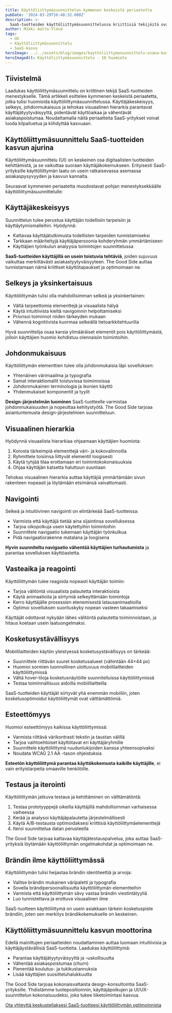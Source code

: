 ```yaml
---
title: Käyttöliittymäsuunnittelun kymmenen keskeistä periaatetta
pubDate: '2024-03-29T16:48:32.000Z'
description: >-
  SaaS-tuotteiden käyttöliittymäsuunnittelussa kriittisiä tekijöitä ovat käyttäjäkeskeisyys, selkeys, johdonmukaisuus ja visuaalinen hierarkia. Nämä kymmenen periaatetta auttavat luomaan käyttäjäystävällisiä sovelluksia, jotka tukevat liiketoiminnan kasvua.
author: Mikki Aalto-Ylevä
tags:
  - UX
  - Käyttöliittymäsuunnittelu
  - SaaS-kasvu
heroImage: ../../assets/blog/images/kayttoliittymasuunnittelu-osana-kasvua/featured.webp
heroImageAlt: Käyttöliittymäsuunnittelu - 10 huomiota
---
```


## Tiivistelmä

Laadukas käyttöliittymäsuunnittelu on kriittinen tekijä SaaS-tuotteiden menestykselle. Tämä artikkeli esittelee kymmenen keskeistä periaatetta, jotka tulisi huomioida käyttöliittymäsuunnittelussa. Käyttäjäkeskeisyys, selkeys, johdonmukaisuus ja tehokas visuaalinen hierarkia parantavat käyttäjätyytyväisyyttä, pidentävät käyttöaikaa ja vähentävät asiakaspoistumaa. Noudattamalla näitä periaatteita SaaS-yritykset voivat luoda kilpailuetua ja kiihdyttää kasvuaan.

## Käyttöliittymäsuunnittelu SaaS-tuotteiden kasvun ajurina

Käyttöliittymäsuunnittelu (UI) on keskeinen osa digitaalisten tuotteiden kehittämistä, ja se vaikuttaa suoraan käyttäjäkokemukseen. Erityisesti SaaS-yrityksille käyttöliittymän laatu on usein ratkaisevassa asemassa asiakaspysyvyyden ja kasvun kannalta.

Seuraavat kymmenen periaatetta muodostavat pohjan menestyksekkäälle käyttöliittymäsuunnittelulle:

## Käyttäjäkeskeisyys

Suunnittelun tulee perustua käyttäjän todellisiin tarpeisiin ja käyttäytymismalleihin. Hyödynnä:

- Kattavaa käyttäjätutkimusta todellisten tarpeiden tunnistamiseksi
- Tarkkaan määriteltyjä käyttäjäpersoonia kohderyhmän ymmärtämiseen
- Käyttäjien työnkulun analyysia toimintojen suunnittelussa

**SaaS-tuotteiden käyttäjillä on usein toistuvia tehtäviä**, joiden sujuvuus vaikuttaa merkittävästi asiakastyytyväisyyteen. The Good Side auttaa tunnistamaan nämä kriittiset käyttötapaukset ja optimoimaan ne.

## Selkeys ja yksinkertaisuus

Käyttöliittymän tulisi olla mahdollisimman selkeä ja yksinkertainen:

- Vältä tarpeettomia elementtejä ja visuaalista hälyä
- Käytä intuitiivista kieltä navigoinnin helpottamiseksi
- Priorisoi toiminnot niiden tärkeyden mukaan
- Vähennä kognitiivista kuormaa selkeällä tietoarkkitehtuurilla

Hyvä suunnittelija osaa karsia ylimääräiset elementit pois käyttöliittymästä, jolloin käyttäjien huomio kohdistuu olennaisiin toimintoihin.

## Johdonmukaisuus

Käyttöliittymän elementtien tulee olla johdonmukaisia läpi sovelluksen:

- Yhtenäinen värimaailma ja typografia
- Samat interaktiomallit toistuvissa toiminnoissa
- Johdonmukainen terminologia ja ikonien käyttö
- Yhdenmukaiset komponentit ja tyylit

**Design-järjestelmän luominen** SaaS-tuotteelle varmistaa johdonmukaisuuden ja nopeuttaa kehitystyötä. The Good Side tarjoaa asiantuntemusta design-järjestelmien suunnitteluun.

## Visuaalinen hierarkia

Hyödynnä visuaalista hierarkiaa ohjaamaan käyttäjien huomiota:

1. Korosta tärkeimpiä elementtejä väri- ja kokovalinnoilla
2. Ryhmittele toisiinsa liittyvät elementit loogisesti
3. Käytä tyhjää tilaa erottamaan eri toimintokokonaisuuksia
4. Ohjaa käyttäjän katsetta haluttuun suuntaan

Tehokas visuaalinen hierarkia auttaa käyttäjiä ymmärtämään sivun rakenteen nopeasti ja löytämään etsimänsä vaivattomasti.

## Navigointi

Selkeä ja intuitiivinen navigointi on elintärkeää SaaS-tuotteissa:

- Varmista että käyttäjä tietää aina sijaintinsa sovelluksessa
- Tarjoa oikopolkuja usein käytettyihin toimintoihin
- Suunnittele navigaatio tukemaan käyttäjän työnkulkua
- Pidä navigaatiorakenne matalana ja loogisena

**Hyvin suunniteltu navigaatio vähentää käyttäjien turhautumista** ja parantaa sovelluksen käyttöastetta.

## Vasteaika ja reagointi

Käyttöliittymän tulee reagoida nopeasti käyttäjän toimiin:

- Tarjoa välitöntä visuaalista palautetta interaktioista
- Käytä animaatioita ja siirtymiä selkeyttämään toimintoja
- Kerro käyttäjälle prosessien etenemisestä latausanimaatioilla
- Optimoi sovelluksen suorituskyky nopean vasteen takaamiseksi

Käyttäjät odottavat nykyään lähes välitöntä palautetta toiminnoistaan, ja hitaus koetaan usein laatuongelmaksi.

## Kosketusystävällisyys

Mobiililaitteiden käytön yleistyessä kosketusystävällisyys on tärkeää:

- Suunnittele riittävän suuret kosketusalueet (vähintään 44×44 px)
- Huomioi sormien luonnollinen ulottuvuus mobiililaitteiden käyttöliittymissä
- Vältä hover-tiloja kosketusnäytöille suunnitelluissa käyttöliittymissä
- Testaa toiminnallisuus aidoilla mobiililaitteilla

SaaS-tuotteiden käyttäjät siirtyvät yhä enemmän mobiiliin, joten kosketusoptimoidut käyttöliittymät ovat välttämättömiä.

## Esteettömyys

Huomioi esteettömyys kaikissa käyttöliittymissä:

- Varmista riittävä värikontrasti tekstin ja taustan välillä
- Tarjoa vaihtoehtoiset käyttötavat eri käyttäjäryhmille
- Suunnittele käyttöliittymä ruudunlukijoiden kanssa yhteensopivaksi
- Noudata WCAG 2.1 AA -tason ohjeistuksia

**Esteetön käyttöliittymä parantaa käyttökokemusta kaikille käyttäjille**, ei vain erityistarpeita omaaville henkilöille.

## Testaus ja iterointi

Käyttöliittymän jatkuva testaus ja kehittäminen on välttämätöntä:

1. Testaa prototyyppejä oikeilla käyttäjillä mahdollisimman varhaisessa vaiheessa
2. Kerää ja analysoi käyttäjäpalautetta järjestelmällisesti
3. Käytä A/B-testausta optimoidaksesi kriittisiä käyttöliittymäelementtejä
4. Iteroi suunnittelua datan perusteella

The Good Side tarjoaa kattavaa käyttäjätestauspalvelua, joka auttaa SaaS-yrityksiä löytämään käyttöliittymän ongelmakohdat ja optimoimaan ne.

## Brändin ilme käyttöliittymässä

Käyttöliittymän tulisi heijastaa brändin identiteettiä ja arvoja:

- Valitse brändin mukainen väripaletti ja typografia
- Sovella brändipersoonallisuutta käyttöliittymän elementteihin
- Varmista että käyttöliittymän sävy vastaa brändin viestintätyyliä
- Luo tunnistettava ja erottuva visuaalinen ilme

SaaS-tuotteen käyttöliittymä on usein asiakkaan tärkein kosketuspiste brändiin, joten sen merkitys brändikokemukselle on keskeinen.

## Käyttöliittymäsuunnittelu kasvun moottorina

Edellä mainittujen periaatteiden noudattaminen auttaa luomaan intuitiivisia ja käyttäjäystävällisiä SaaS-tuotteita. Laadukas käyttöliittymä:

- Parantaa käyttäjätyytyväisyyttä ja -uskollisuutta
- Vähentää asiakaspoistumaa (churn)
- Pienentää koulutus- ja tukikustannuksia
- Lisää käyttäjien suositteluhalukkuutta

The Good Side tarjoaa kokonaisvaltaista design-konsultointia SaaS-yrityksille. Yhdistämme tuotepositioinnin, käyttäjäpolkujen ja UI/UX-suunnittelun kokonaisuudeksi, joka tukee liiketoimintasi kasvua.

[Ota yhteyttä keskustellaksesi SaaS-tuotteesi käyttöliittymän optimoinnista](/fi/contact)